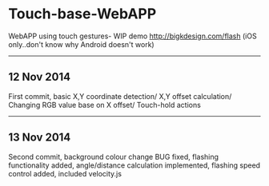 Touch-base-WebAPP
=================

WebAPP using touch gestures- WIP demo  http://bigkdesign.com/flash (iOS only..don't know why Android doesn't work)



------------------------
12 Nov 2014
------------------------
First commit, basic X,Y coordinate detection/ X,Y offset calculation/ Changing RGB value base on X offset/ Touch-hold actions

------------------------
13 Nov 2014
------------------------
Second commit, background colour change BUG fixed, flashing functionality added, angle/distance calculation implemented, flashing speed control added, included velocity.js
